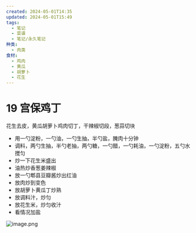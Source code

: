 ```yaml
---
created: 2024-05-01T14:35
updated: 2024-05-01T15:49
tags:
  - 笔记
  - 菜谱
  - 笔记/永久笔记
种类:
  - 肉类
食材:
  - 鸡肉
  - 黄瓜
  - 胡萝卜
  - 花生
---
```

# 19 宫保鸡丁
花生去皮，黄瓜胡萝卜鸡肉切丁，干辣椒切段，葱蒜切块
- 用一勺淀粉，一勺油，一勺生抽，半勺盐，腌肉十分钟
- 调料，两勺生抽，半勺老抽，两勺糖，一勺醋，一勺耗油，一勺淀粉，五勺水搅匀
- 炒一下花生米盛出
- 油热炒香葱姜辣椒
- 放一勺郫县豆瓣酱炒出红油
- 放肉炒到变色
- 放胡萝卜黄瓜丁炒熟
- 放调料汁，炒匀
- 放花生米，炒匀收汁
- 看情况加盐


![image.png](https://gcore.jsdelivr.net/gh/wsm6636/pic/202405011524221.png)

